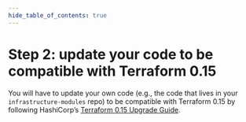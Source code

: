 ```yaml
---
hide_table_of_contents: true
---
```


# Step 2: update your code to be compatible with Terraform 0.15

You will have to update your own code (e.g., the code that lives in your `infrastructure-modules` repo) to be
compatible with Terraform 0.15 by following HashiCorp’s [Terraform 0.15
Upgrade Guide](https://www.terraform.io/upgrade-guides/0-15.html).


<!-- ##DOCS-SOURCER-START
{"sourcePlugin":"Local File Copier","hash":"ba54312ec91e32a24828c8b90568eb1f"}
##DOCS-SOURCER-END -->
